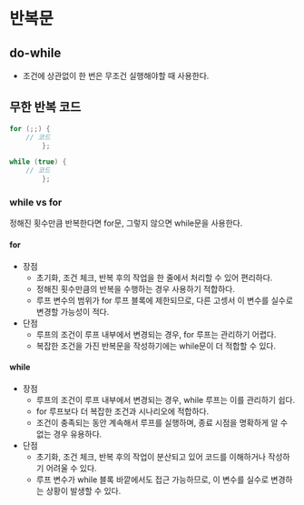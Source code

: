 # 반복문

## do-while
- 조건에 상관없이 한 번은 무조건 실행해야할 때 사용한다.

## 무한 반복 코드
```java
for (;;) {
    // 코드
        };

while (true) {
    // 코드
        };
```

### while vs for
정해진 횟수만큼 반복한다면 for문, 그렇지 않으면 while문을 사용한다.

#### for
- 장점
  - 초기화, 조건 체크, 반복 후의 작업을 한 줄에서 처리할 수 있어 편리하다.
  - 정해진 횟수만큼의 반복을 수행하는 경우 사용하기 적합하다.
  - 루프 변수의 범위가 for 루프 블록에 제한되므로, 다른 고셍서 이 변수를 실수로 변경할 가능성이 적다.
- 단점
  - 루프의 조건이 루프 내부에서 변경되는 경우, for 루프는 관리하기 어렵다.
  - 복잡한 조건을 가진 반복문을 작성하기에는 while문이 더 적합할 수 있다.

#### while
- 장점
  - 루프의 조건이 루프 내부에서 변경되는 경우, while 루프는 이를 관리하기 쉽다.
  - for 루프보다 더 복잡한 조건과 시나리오에 적합하다.
  - 조건이 충족되는 동안 계속해서 루프를 실행하며, 종료 시점을 명확하게 알 수 없는 경우 유용하다.
- 단점
  - 초기화, 조건 체크, 반복 후의 작업이 분산되고 있어 코드를 이해하거나 작성하기 어려울 수 있다.
  - 루프 변수가 while 블록 바깥에서도 접근 가능하므로, 이 변수를 실수로 변경하는 상황이 발생할 수 있다.


